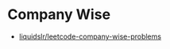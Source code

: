 # Company Wise

-   [liquidslr/leetcode-company-wise-problems](https://github.com/liquidslr/leetcode-company-wise-problems)
